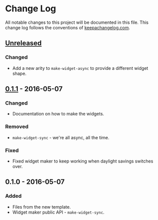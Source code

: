 # Change Log
All notable changes to this project will be documented in this file. This change log follows the conventions of [keepachangelog.com](http://keepachangelog.com/).

## [Unreleased]
### Changed
- Add a new arity to `make-widget-async` to provide a different widget shape.

## [0.1.1] - 2016-05-07
### Changed
- Documentation on how to make the widgets.

### Removed
- `make-widget-sync` - we're all async, all the time.

### Fixed
- Fixed widget maker to keep working when daylight savings switches over.

## 0.1.0 - 2016-05-07
### Added
- Files from the new template.
- Widget maker public API - `make-widget-sync`.

[Unreleased]: https://github.com/your-name/cs-clojure/compare/0.1.1...HEAD
[0.1.1]: https://github.com/your-name/cs-clojure/compare/0.1.0...0.1.1
